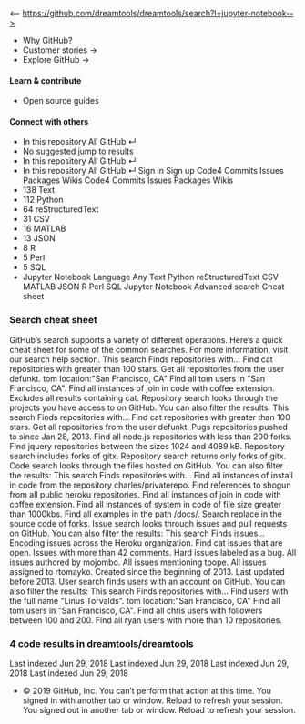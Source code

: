 <-- https://github.com/dreamtools/dreamtools/search?l=jupyter-notebook-->

* Why GitHub? 
* Customer stories →
* Explore GitHub →
#### Learn & contribute
* Open source guides
#### Connect with others
* In this repository  All GitHub  ↵
* No suggested jump to results
* In this repository  All GitHub  ↵
* In this repository  All GitHub  ↵
Sign in  Sign up
Code4 Commits Issues Packages Wikis
Code4 Commits Issues Packages Wikis
* 138 Text 
* 112 Python 
* 64 reStructuredText 
* 31 CSV 
* 16 MATLAB 
* 13 JSON 
* 8 R 
* 5 Perl 
* 5 SQL 
* Jupyter Notebook 
Language Any Text Python reStructuredText CSV MATLAB JSON R Perl SQL Jupyter Notebook
Advanced search Cheat sheet
### Search cheat sheet
GitHub’s search supports a variety of different operations. Here’s a quick cheat sheet for some of the common searches.
For more information, visit our search help section.
This search Finds repositories with…
Find cat repositories with greater than 100 stars.
Get all repositories from the user defunkt.
tom location:"San Francisco, CA"
Find all tom users in "San Francisco, CA".
Find all instances of join in code with coffee extension.
Excludes all results containing cat.
Repository search looks through the projects you have access to on GitHub. You can also filter the results:
This search Finds repositories with…
Find cat repositories with greater than 100 stars.
Get all repositories from the user defunkt.
Pugs repositories pushed to since Jan 28, 2013.
Find all node.js repositories with less than 200 forks.
Find jquery repositories between the sizes 1024 and 4089 kB.
Repository search includes forks of gitx.
Repository search returns only forks of gitx.
Code search looks through the files hosted on GitHub. You can also filter the results:
This search Finds repositories with…
Find all instances of install in code from the repository charles/privaterepo.
Find references to shogun from all public heroku repositories.
Find all instances of join in code with coffee extension.
Find all instances of system in code of file size greater than 1000kbs.
Find all examples in the path /docs/.
Search replace in the source code of forks.
Issue search looks through issues and pull requests on GitHub. You can also filter the results:
This search Finds issues…
Encoding issues across the Heroku organization.
Find cat issues that are open.
Issues with more than 42 comments.
Hard issues labeled as a bug.
All issues authored by mojombo.
All issues mentioning tpope.
All issues assigned to rtomayko.
Created since the beginning of 2013.
Last updated before 2013.
User search finds users with an account on GitHub. You can also filter the results:
This search Finds repositories with…
Find users with the full name "Linus Torvalds".
tom location:"San Francisco, CA"
Find all tom users in "San Francisco, CA".
Find all chris users with followers between 100 and 200.
Find all ryan users with more than 10 repositories.
###  4 code results in dreamtools/dreamtools
Last indexed Jun 29, 2018
Last indexed Jun 29, 2018
Last indexed Jun 29, 2018
Last indexed Jun 29, 2018
* © 2019 GitHub, Inc.
You can’t perform that action at this time.
You signed in with another tab or window. Reload to refresh your session. You signed out in another tab or window. Reload to refresh your session.
